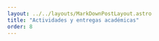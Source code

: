 ```yaml
---
layout: ../../layouts/MarkDownPostLayout.astro
title: "Actividades y entregas académicas"
order: 8
---
```



